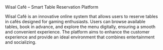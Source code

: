 Wisal Café – Smart Table Reservation Platform

Wisal Café is an innovative online system that allows users to reserve tables in cafés designed for gaming enthusiasts. Users can browse available tables, book in advance, and explore the menu digitally, ensuring a smooth and convenient experience. The platform aims to enhance the customer experience and provide an ideal environment that combines entertainment and socializing.
